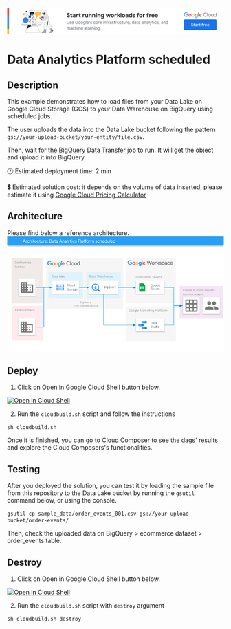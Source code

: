 [![banner](../banner.png)](https://cloud.google.com/?utm_source=github&utm_medium=referral&utm_campaign=GCP&utm_content=packages_repository_banner)

# Data Analytics Platform scheduled

## Description

This example demonstrates how to load files from your Data Lake on Google Cloud Storage (GCS) to your Data Warehouse on BigQuery using scheduled jobs.

The user uploads the data into the Data Lake bucket following the pattern `gs://your-upload-bucket/your-entity/file.csv`.

Then, wait for [the BigQuery Data Transfer job](https://console.cloud.google.com/bigquery/transfers) to run. It will get the object and upload it into BigQuery.

:clock1: Estimated deployment time: 2 min

:heavy_dollar_sign: Estimated solution cost: it depends on the volume of data inserted, please estimate it using [Google Cloud Pricing Calculator](https://cloud.google.com/products/calculator)


## Architecture
Please find below a reference architecture.
![architecture](architecture.png)

## Deploy

1. Click on Open in Google Cloud Shell button below.
<a href="https://ssh.cloud.google.com/cloudshell/editor?cloudshell_git_repo=https://github.com/GoogleCloudPlatform/click-to-deploy-solutions&cloudshell_workspace=data-analytics-platform-scheduled" target="_new">
    <img alt="Open in Cloud Shell" src="https://gstatic.com/cloudssh/images/open-btn.svg">
</a>

2. Run the `cloudbuild.sh` script and follow the instructions
```
sh cloudbuild.sh
```

Once it is finished, you can go to [Cloud Composer](https://console.cloud.google.com/composer/environments) to see the dags' results and explore the Cloud Composers's functionalities.


## Testing
After you deployed the solution, you can test it by loading the sample file from this repository to the Data Lake bucket by running the `gsutil` command below, or using the console.
```
gsutil cp sample_data/order_events_001.csv gs://your-upload-bucket/order-events/
```

Then, check the uploaded data on BigQuery > ecommerce dataset > order_events table.

## Destroy

1. Click on Open in Google Cloud Shell button below.
<a href="https://ssh.cloud.google.com/cloudshell/editor?cloudshell_git_repo=https://github.com/GoogleCloudPlatform/click-to-deploy-solutions&cloudshell_workspace=data-platform-scheduled" target="_new">
    <img alt="Open in Cloud Shell" src="https://gstatic.com/cloudssh/images/open-btn.svg">
</a>

2. Run the `cloudbuild.sh` script with `destroy` argument
```
sh cloudbuild.sh destroy
```
